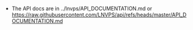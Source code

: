 - The API docs are in ../lnvps/API_DOCUMENTATION.md or https://raw.githubusercontent.com/LNVPS/api/refs/heads/master/API_DOCUMENTATION.md
